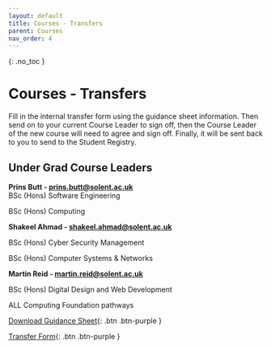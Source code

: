 ```yaml
---
layout: default
title: Courses - Transfers
parent: Courses
nav_order: 4
---
```


{: .no_toc }

# Courses - Transfers

Fill in the internal transfer form using the guidance sheet information. Then send on to your current Course Leader to sign off, then the Course Leader of the new course will need to agree and sign off. Finally, it will be sent back to you to send to the Student Registry.


## Under Grad Course Leaders

**Prins Butt - prins.butt@solent.ac.uk**	
BSc (Hons) Software Engineering

BSc (Hons) Computing

**Shakeel Ahmad - shakeel.ahmad@solent.ac.uk**

BSc (Hons) Cyber Security Management

BSc (Hons) Computer Systems & Networks 

**Martin Reid - martin.reid@solent.ac.uk**

BSc (Hons) Digital Design and Web Development

ALL Computing Foundation pathways

[Download Guidance Sheet](https://ssu-my.sharepoint.com/:w:/g/personal/martin_reid_solent_ac_uk/ESvs9cSGLjZItRWGVsQT8RMB3i-O2Ds_qQk0IPrXloGPPg?e=OWzuBF){: .btn .btn-purple }

[Transfer Form](internal_trans_fillable_main_2021.docx){: .btn .btn-purple }

